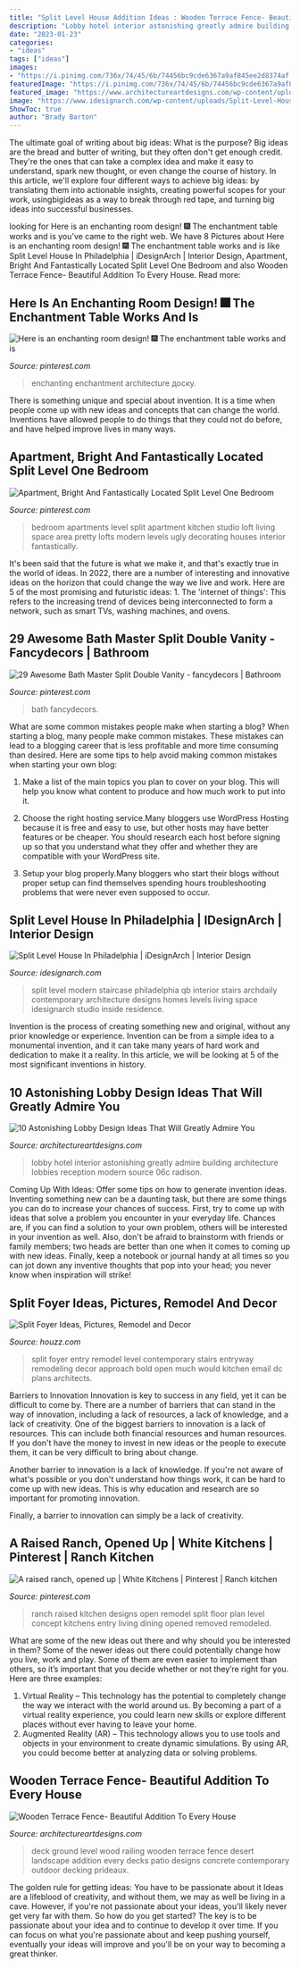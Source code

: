 ```yaml
---
title: "Split Level House Addition Ideas : Wooden Terrace Fence- Beautiful Addition To Every House"
description: "Lobby hotel interior astonishing greatly admire building architecture lobbies reception modern source 06c radison"
date: "2023-01-23"
categories:
- "ideas"
tags: ["ideas"]
images:
- "https://i.pinimg.com/736x/74/45/6b/74456bc9cde6367a9af845ee2d8374af.jpg"
featuredImage: "https://i.pinimg.com/736x/74/45/6b/74456bc9cde6367a9af845ee2d8374af.jpg"
featured_image: "https://www.architectureartdesigns.com/wp-content/uploads/2016/08/13-47-630x419.jpg"
image: "https://www.idesignarch.com/wp-content/uploads/Split-Level-House_9.jpg"
ShowToc: true
author: "Brady Barton"
---
```



The ultimate goal of writing about big ideas: What is the purpose?
Big ideas are the bread and butter of writing, but they often don't get enough credit. They're the ones that can take a complex idea and make it easy to understand, spark new thought, or even change the course of history. In this article, we'll explore four different ways to achieve big ideas: by translating them into actionable insights, creating powerful scopes for your work, usingbigideas as a way to break through red tape, and turning big ideas into successful businesses.

	

		
looking for Here is an enchanting room design! 🎆 The enchantment table works and is you've came to the right web. We have 8 Pictures about Here is an enchanting room design! 🎆 The enchantment table works and is like Split Level House In Philadelphia | iDesignArch | Interior Design, Apartment, Bright And Fantastically Located Split Level One Bedroom and also Wooden Terrace Fence- Beautiful Addition To Every House. Read more:
		
    
## Here Is An Enchanting Room Design! 🎆 The Enchantment Table Works And Is

<img loading=lazy src="https://i.pinimg.com/736x/03/67/e8/0367e83d9e65fd9e0baa2d74185986c0.jpg" onerror="this.onerror=null;this.src='https://tse3.mm.bing.net/th?id=OIP.eRsNxg2Ee5tdRTjue7n2PAHaHa&amp;pid=15.1';" alt="Here is an enchanting room design! 🎆 The enchantment table works and is">

_Source: pinterest.com_

>enchanting enchantment architecture доску. 

	

There is something unique and special about invention. It is a time when people come up with new ideas and concepts that can change the world. Inventions have allowed people to do things that they could not do before, and have helped improve lives in many ways.

    
## Apartment, Bright And Fantastically Located Split Level One Bedroom

<img loading=lazy src="https://i.pinimg.com/originals/31/34/d8/3134d8f1a93f6e48759cebb2b5a65829.jpg" onerror="this.onerror=null;this.src='https://tse4.mm.bing.net/th?id=OIP.Ge9DQTPqIbVr5clFjd3jwgHaFm&amp;pid=15.1';" alt="Apartment, Bright And Fantastically Located Split Level One Bedroom">

_Source: pinterest.com_

>bedroom apartments level split apartment kitchen studio loft living space area pretty lofts modern levels ugly decorating houses interior fantastically. 

	

It's been said that the future is what we make it, and that's exactly true in the world of ideas. In 2022, there are a number of interesting and innovative ideas on the horizon that could change the way we live and work. Here are 5 of the most promising and futuristic ideas: 1. The 'internet of things': This refers to the increasing trend of devices being interconnected to form a network, such as smart TVs, washing machines, and ovens.

    
## 29 Awesome Bath Master Split Double Vanity - Fancydecors | Bathroom

<img loading=lazy src="https://i.pinimg.com/736x/74/45/6b/74456bc9cde6367a9af845ee2d8374af.jpg" onerror="this.onerror=null;this.src='https://tse3.mm.bing.net/th?id=OIP.1hhxtFOoTM5XzMnrx3YG5gHaJl&amp;pid=15.1';" alt="29 Awesome Bath Master Split Double Vanity - fancydecors | Bathroom">

_Source: pinterest.com_

>bath fancydecors. 

	

What are some common mistakes people make when starting a blog?
When starting a blog, many people make common mistakes. These mistakes can lead to a blogging career that is less profitable and more time consuming than desired. Here are some tips to help avoid making common mistakes when starting your own blog:
1. Make a list of the main topics you plan to cover on your blog. This will help you know what content to produce and how much work to put into it.

2. Choose the right hosting service.Many bloggers use WordPress Hosting because it is free and easy to use, but other hosts may have better features or be cheaper. You should research each host before signing up so that you understand what they offer and whether they are compatible with your WordPress site.

3. Setup your blog properly.Many bloggers who start their blogs without proper setup can find themselves spending hours troubleshooting problems that were never even supposed to occur.

    
## Split Level House In Philadelphia | IDesignArch | Interior Design

<img loading=lazy src="https://www.idesignarch.com/wp-content/uploads/Split-Level-House_9.jpg" onerror="this.onerror=null;this.src='https://tse4.mm.bing.net/th?id=OIP.hosxgpO3cxOY8AN4FRjYLAHaJ4&amp;pid=15.1';" alt="Split Level House In Philadelphia | iDesignArch | Interior Design">

_Source: idesignarch.com_

>split level modern staircase philadelphia qb interior stairs archdaily contemporary architecture designs homes levels living space idesignarch studio inside residence. 

	

Invention is the process of creating something new and original, without any prior knowledge or experience. Invention can be from a simple idea to a monumental invention, and it can take many years of hard work and dedication to make it a reality. In this article, we will be looking at 5 of the most significant inventions in history.

    
## 10 Astonishing Lobby Design Ideas That Will Greatly Admire You

<img loading=lazy src="http://www.architectureartdesigns.com/wp-content/uploads/2015/06/89-630x419.jpg" onerror="this.onerror=null;this.src='https://tse3.mm.bing.net/th?id=OIP.iJuk_yy1x-VB-x7TCHQwPAHaE7&amp;pid=15.1';" alt="10 Astonishing Lobby Design Ideas That Will Greatly Admire You">

_Source: architectureartdesigns.com_

>lobby hotel interior astonishing greatly admire building architecture lobbies reception modern source 06c radison. 

	

Coming Up With Ideas: Offer some tips on how to generate invention ideas.
Inventing something new can be a daunting task, but there are some things you can do to increase your chances of success. First, try to come up with ideas that solve a problem you encounter in your everyday life. Chances are, if you can find a solution to your own problem, others will be interested in your invention as well. Also, don't be afraid to brainstorm with friends or family members; two heads are better than one when it comes to coming up with new ideas. Finally, keep a notebook or journal handy at all times so you can jot down any inventive thoughts that pop into your head; you never know when inspiration will strike!

    
## Split Foyer Ideas, Pictures, Remodel And Decor

<img loading=lazy src="https://st.hzcdn.com/fimgs/a9511a210fd74d6d_0125-w500-h666-b0-p0--contemporary-entry.jpg" onerror="this.onerror=null;this.src='https://tse2.mm.bing.net/th?id=OIP.g38li8J8O2IMfrmP8GG_rAHaJ3&amp;pid=15.1';" alt="Split Foyer Ideas, Pictures, Remodel and Decor">

_Source: houzz.com_

>split foyer entry remodel level contemporary stairs entryway remodeling decor approach bold open much would kitchen email dc plans architects. 

	

Barriers to Innovation
Innovation is key to success in any field, yet it can be difficult to come by. There are a number of barriers that can stand in the way of innovation, including a lack of resources, a lack of knowledge, and a lack of creativity.
One of the biggest barriers to innovation is a lack of resources. This can include both financial resources and human resources. If you don't have the money to invest in new ideas or the people to execute them, it can be very difficult to bring about change.

Another barrier to innovation is a lack of knowledge. If you're not aware of what's possible or you don't understand how things work, it can be hard to come up with new ideas. This is why education and research are so important for promoting innovation.

Finally, a barrier to innovation can simply be a lack of creativity.

    
## A Raised Ranch, Opened Up | White Kitchens | Pinterest | Ranch Kitchen

<img loading=lazy src="https://s-media-cache-ak0.pinimg.com/736x/e9/56/96/e95696fb3d6feaf5aced258e48137495.jpg" onerror="this.onerror=null;this.src='https://tse3.mm.bing.net/th?id=OIP.p5xUjboAnVu15EbvvGT6-gHaFF&amp;pid=15.1';" alt="A raised ranch, opened up | White Kitchens | Pinterest | Ranch kitchen">

_Source: pinterest.com_

>ranch raised kitchen designs open remodel split floor plan level concept kitchens entry living dining opened removed remodeled. 

	

What are some of the new ideas out there and why should you be interested in them?
Some of the newer ideas out there could potentially change how you live, work and play. Some of them are even easier to implement than others, so it’s important that you decide whether or not they’re right for you. Here are three examples: 
1) Virtual Reality – This technology has the potential to completely change the way we interact with the world around us. By becoming a part of a virtual reality experience, you could learn new skills or explore different places without ever having to leave your home. 
2) Augmented Reality (AR) – This technology allows you to use tools and objects in your environment to create dynamic simulations. By using AR, you could become better at analyzing data or solving problems.

    
## Wooden Terrace Fence- Beautiful Addition To Every House

<img loading=lazy src="https://www.architectureartdesigns.com/wp-content/uploads/2016/08/13-47-630x419.jpg" onerror="this.onerror=null;this.src='https://tse2.mm.bing.net/th?id=OIP.2MRwnhRiUJ-Tw0KyjEYR2QHaE7&amp;pid=15.1';" alt="Wooden Terrace Fence- Beautiful Addition To Every House">

_Source: architectureartdesigns.com_

>deck ground level wood railing wooden terrace fence desert landscape addition every decks patio designs concrete contemporary outdoor decking prideaux. 

	

The golden rule for getting ideas: You have to be passionate about it
Ideas are a lifeblood of creativity, and without them, we may as well be living in a cave. However, if you're not passionate about your ideas, you'll likely never get very far with them. So how do you get started? The key is to be passionate about your idea and to continue to develop it over time. If you can focus on what you're passionate about and keep pushing yourself, eventually your ideas will improve and you'll be on your way to becoming a great thinker.

